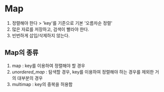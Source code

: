 # Map
1. 정렬해야 한다 > 'key'를 기준으로 기본 '오름차순 정렬'
2. 많은 자료를 저장하고, 검색이 빨라야 한다.
3. 빈번하게 삽입/삭제하지 않는다.

## Map의 종류
1. map : key를 이용하여 정렬해야 할 경우
2. *unordered_map* : 탐색할 경우, key를 이용하여 정렬해야 하는 경우를 제외한 거의 대부분의 경우
3. multimap : key의 중복을 허용함
